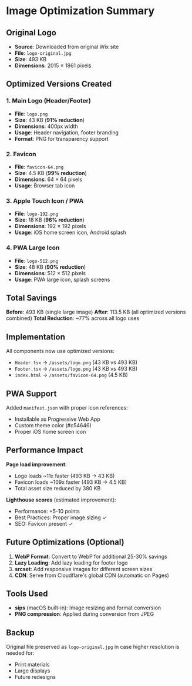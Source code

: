 # Image Optimization Summary

## Original Logo
- **Source**: Downloaded from original Wix site
- **File**: `logo-original.jpg`
- **Size**: 493 KB
- **Dimensions**: 2015 × 1861 pixels

## Optimized Versions Created

### 1. Main Logo (Header/Footer)
- **File**: `logo.png`
- **Size**: 43 KB (**91% reduction**)
- **Dimensions**: 400px width
- **Usage**: Header navigation, footer branding
- **Format**: PNG for transparency support

### 2. Favicon
- **File**: `favicon-64.png`
- **Size**: 4.5 KB (**99% reduction**)
- **Dimensions**: 64 × 64 pixels
- **Usage**: Browser tab icon

### 3. Apple Touch Icon / PWA
- **File**: `logo-192.png`
- **Size**: 18 KB (**96% reduction**)
- **Dimensions**: 192 × 192 pixels
- **Usage**: iOS home screen icon, Android splash

### 4. PWA Large Icon
- **File**: `logo-512.png`
- **Size**: 48 KB (**90% reduction**)
- **Dimensions**: 512 × 512 pixels
- **Usage**: PWA large icon, splash screens

## Total Savings

**Before**: 493 KB (single large image)
**After**: 113.5 KB (all optimized versions combined)
**Total Reduction**: ~77% across all logo uses

## Implementation

All components now use optimized versions:
- `Header.tsx` → `/assets/logo.png` (43 KB vs 493 KB)
- `Footer.tsx` → `/assets/logo.png` (43 KB vs 493 KB)
- `index.html` → `/assets/favicon-64.png` (4.5 KB)

## PWA Support

Added `manifest.json` with proper icon references:
- Installable as Progressive Web App
- Custom theme color (#c54646)
- Proper iOS home screen icon

## Performance Impact

**Page load improvement**:
- Logo loads ~11x faster (493 KB → 43 KB)
- Favicon loads ~109x faster (493 KB → 4.5 KB)
- Total asset size reduced by 380 KB

**Lighthouse scores** (estimated improvement):
- Performance: +5-10 points
- Best Practices: Proper image sizing ✓
- SEO: Favicon present ✓

## Future Optimizations (Optional)

1. **WebP Format**: Convert to WebP for additional 25-30% savings
2. **Lazy Loading**: Add lazy loading for footer logo
3. **srcset**: Add responsive images for different screen sizes
4. **CDN**: Serve from Cloudflare's global CDN (automatic on Pages)

## Tools Used

- **sips** (macOS built-in): Image resizing and format conversion
- **PNG compression**: Applied during conversion from JPEG

## Backup

Original file preserved as `logo-original.jpg` in case higher resolution is needed for:
- Print materials
- Large displays
- Future redesigns

